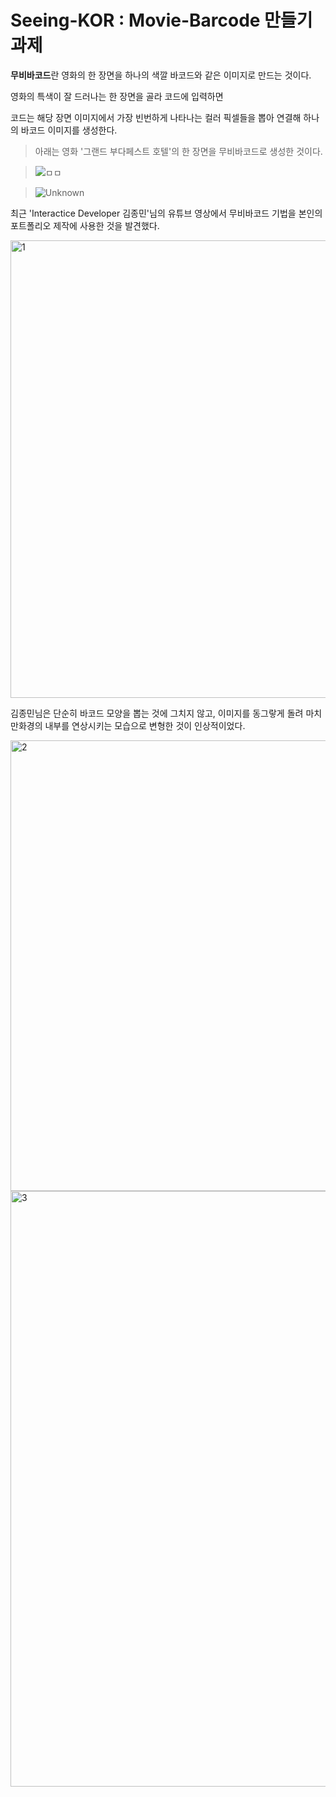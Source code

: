 # Seeing-KOR : Movie-Barcode 만들기 과제

**무비바코드**란 영화의 한 장면을 하나의 색깔 바코드와 같은 이미지로 만드는 것이다.

영화의 특색이 잘 드러나는 한 장면을 골라 코드에 입력하면

코드는 해당 장면 이미지에서 가장 빈번하게 나타나는 컬러 픽셀들을 뽑아 연결해 하나의 바코드 이미지를 생성한다.

> 아래는 영화 '그랜드 부다페스트 호텔'의 한 장면을 무비바코드로 생성한 것이다.

> ![ㅁㅁ](https://user-images.githubusercontent.com/48689213/110961595-4ff7c080-8393-11eb-915d-b3724078b37f.jpg)

> ![Unknown](https://user-images.githubusercontent.com/48689213/110960507-2d18dc80-8392-11eb-9028-f73fed8251fb.png)



최근 'Interactice Developer 김종민'님의 유튜브 영상에서 무비바코드 기법을 본인의 포트폴리오 제작에 사용한 것을 발견했다.

<img width="732" alt="1" src="https://user-images.githubusercontent.com/48689213/110961143-d19b1e80-8392-11eb-9b61-30cbe60945e2.png">

김종민님은 단순히 바코드 모양을 뽑는 것에 그치지 않고, 이미지를 동그랗게 돌려 마치 만화경의 내부를 연상시키는 모습으로 변형한 것이 인상적이었다.

<img width="721" alt="2" src="https://user-images.githubusercontent.com/48689213/110961306-fe4f3600-8392-11eb-9154-bf969b8afb2f.png">

<img width="953" alt="3" src="https://user-images.githubusercontent.com/48689213/110961333-07d89e00-8393-11eb-83f7-f1cdd64847da.png">
